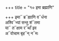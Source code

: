 +++
title = "१० इमा ब्रह्माणि"

+++
इमा᳓ ब्र᳓ह्माणि व᳓र्धना  
अश्वि᳓भ्यां सन्तु शं᳓तमा  
या᳓ त᳓क्षाम र᳓थाँ इव  
अ᳓वोचाम बृह᳓न् न᳓मः